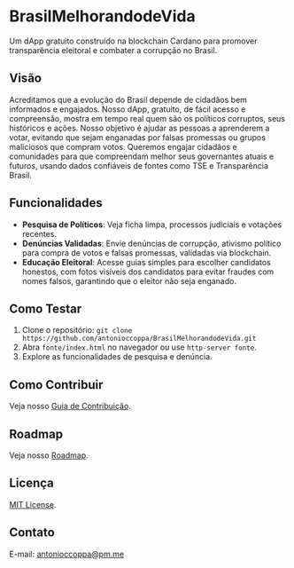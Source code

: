 # BrasilMelhorandodeVida

Um dApp gratuito construído na blockchain Cardano para promover transparência eleitoral e combater a corrupção no Brasil.

## Visão
Acreditamos que a evolução do Brasil depende de cidadãos bem informados e engajados. Nosso dApp, gratuito, de fácil acesso e compreensão, mostra em tempo real quem são os políticos corruptos, seus históricos e ações. Nosso objetivo é ajudar as pessoas a aprenderem a votar, evitando que sejam enganadas por falsas promessas ou grupos maliciosos que compram votos. Queremos engajar cidadãos e comunidades para que compreendam melhor seus governantes atuais e futuros, usando dados confiáveis de fontes como TSE e Transparência Brasil.

## Funcionalidades
- **Pesquisa de Políticos**: Veja ficha limpa, processos judiciais e votações recentes.
- **Denúncias Validadas**: Envie denúncias de corrupção, ativismo político para compra de votos e falsas promessas, validadas via blockchain.
- **Educação Eleitoral**: Acesse guias simples para escolher candidatos honestos, com fotos visíveis dos candidatos para evitar fraudes com nomes falsos, garantindo que o eleitor não seja enganado.

## Como Testar
1. Clone o repositório: `git clone https://github.com/antonioccoppa/BrasilMelhorandodeVida.git`
2. Abra `fonte/index.html` no navegador ou use `http-server fonte`.
3. Explore as funcionalidades de pesquisa e denúncia.

## Como Contribuir
Veja nosso [Guia de Contribuição](documentos/contributing.md).

## Roadmap
Veja nosso [Roadmap](documentos/roadmap.md).

## Licença
[MIT License](LICENCA).

## Contato
E-mail: antonioccoppa@pm.me


